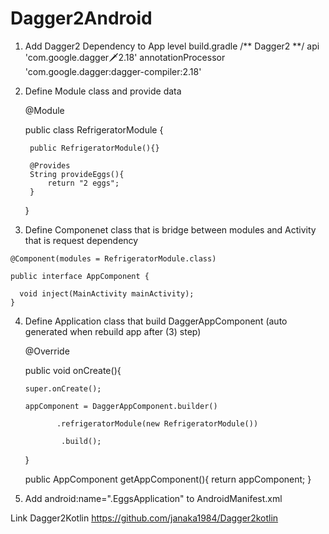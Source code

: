 # Dagger2Android

1) Add Dagger2 Dependency to App level build.gradle
  /** Dagger2 **/
 api 'com.google.dagger:dagger:2.18'
 annotationProcessor 'com.google.dagger:dagger-compiler:2.18'
 
2) Define Module class and provide data 
    
    @Module
    
    public class RefrigeratorModule {
    
        public RefrigeratorModule(){}
        
        @Provides
        String provideEggs(){
            return "2 eggs";
        }
    }
    
    
  3) Define Componenet class that is bridge between modules and Activity that is request dependency
  
    @Component(modules = RefrigeratorModule.class)
    
    public interface AppComponent {

      void inject(MainActivity mainActivity);
    }
    
    
   4) Define Application class that build DaggerAppComponent (auto generated when rebuild app after (3) step) 
    
      @Override
      
      public void onCreate(){

          super.onCreate();

          appComponent = DaggerAppComponent.builder()

                 .refrigeratorModule(new RefrigeratorModule())

                  .build();
      }

      public AppComponent getAppComponent(){
          return appComponent;
      }
      
  5) Add android:name=".EggsApplication"  to AndroidManifest.xml
  
  
  Link Dagger2Kotlin https://github.com/janaka1984/Dagger2kotlin

